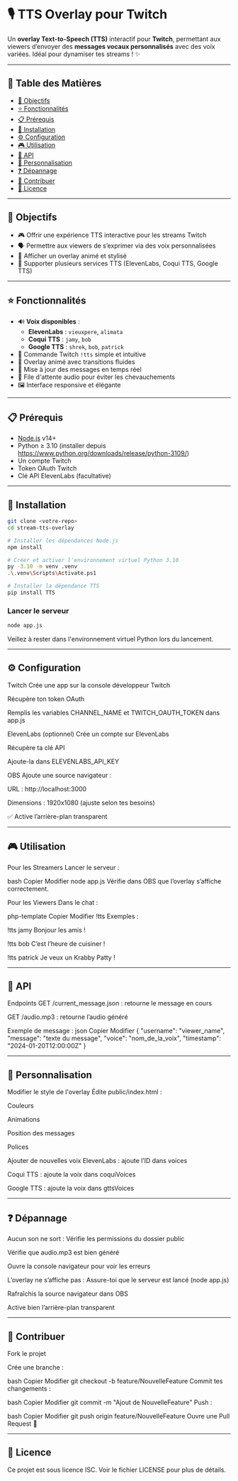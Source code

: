 # 🎙️ TTS Overlay pour Twitch

Un **overlay Text-to-Speech (TTS)** interactif pour **Twitch**, permettant aux viewers d’envoyer des **messages vocaux personnalisés** avec des voix variées. Idéal pour dynamiser tes streams ! ✨

---

## 📑 Table des Matières

- [🎯 Objectifs](#🎯-objectifs)
- [⭐ Fonctionnalités](#⭐-fonctionnalités)
- [📋 Prérequis](#📋-prérequis)
- [🚀 Installation](#🚀-installation)
- [⚙️ Configuration](#⚙️-configuration)
- [🎮 Utilisation](#🎮-utilisation)
- [🔧 API](#🔧-api)
- [🎨 Personnalisation](#🎨-personnalisation)
- [❓ Dépannage](#❓-dépannage)
- [🤝 Contribuer](#🤝-contribuer)
- [📄 Licence](#📄-licence)

---

## 🎯 Objectifs

- 🎮 Offrir une expérience TTS interactive pour les streams Twitch
- 🗣️ Permettre aux viewers de s’exprimer via des voix personnalisées
- 💫 Afficher un overlay animé et stylisé
- 🔧 Supporter plusieurs services TTS (ElevenLabs, Coqui TTS, Google TTS)

---

## ⭐ Fonctionnalités

- 🔊 **Voix disponibles** :
  - **ElevenLabs** : `vieuxpere`, `alimata`
  - **Coqui TTS** : `jamy`, `bob`
  - **Google TTS** : `shrek`, `bob`, `patrick`
- 💬 Commande Twitch `!tts` simple et intuitive
- 🎨 Overlay animé avec transitions fluides
- 🔄 Mise à jour des messages en temps réel
- 🎵 File d'attente audio pour éviter les chevauchements
- 🖼️ Interface responsive et élégante

---

## 📋 Prérequis

- [Node.js](https://nodejs.org/) v14+
- Python ≥ 3.10 (installer depuis https://www.python.org/downloads/release/python-3109/)
- Un compte Twitch
- Token OAuth Twitch
- Clé API ElevenLabs (facultative)

---

## 🚀 Installation

```bash
git clone <votre-repo>
cd stream-tts-overlay

# Installer les dépendances Node.js
npm install

# Créer et activer l'environnement virtuel Python 3.10
py -3.10 -m venv .venv
.\.venv\Scripts\Activate.ps1

# Installer la dépendance TTS
pip install TTS
```

### Lancer le serveur

```bash
node app.js
```

Veillez à rester dans l'environnement virtuel Python lors du lancement.

---

## ⚙️ Configuration

Twitch
Crée une app sur la console développeur Twitch

Récupère ton token OAuth

Remplis les variables CHANNEL_NAME et TWITCH_OAUTH_TOKEN dans app.js

ElevenLabs (optionnel)
Crée un compte sur ElevenLabs

Récupère ta clé API

Ajoute-la dans ELEVENLABS_API_KEY

OBS
Ajoute une source navigateur :

URL : http://localhost:3000

Dimensions : 1920x1080 (ajuste selon tes besoins)

✅ Active l’arrière-plan transparent

---

## 🎮 Utilisation

Pour les Streamers
Lancer le serveur :

bash
Copier
Modifier
node app.js
Vérifie dans OBS que l’overlay s’affiche correctement.

Pour les Viewers
Dans le chat :

php-template
Copier
Modifier
!tts <voix> <message>
Exemples :

!tts jamy Bonjour les amis !

!tts bob C’est l’heure de cuisiner !

!tts patrick Je veux un Krabby Patty !

---

## 🔧 API

Endpoints
GET /current_message.json : retourne le message en cours

GET /audio.mp3 : retourne l’audio généré

Exemple de message :
json
Copier
Modifier
{
  "username": "viewer_name",
  "message": "texte du message",
  "voice": "nom_de_la_voix",
  "timestamp": "2024-01-20T12:00:00Z"
}

---

## 🎨 Personnalisation

Modifier le style de l'overlay
Édite public/index.html :

Couleurs

Animations

Position des messages

Polices

Ajouter de nouvelles voix
ElevenLabs : ajoute l’ID dans voices

Coqui TTS : ajoute la voix dans coquiVoices

Google TTS : ajoute la voix dans gttsVoices

---

## ❓ Dépannage

Aucun son ne sort :
Vérifie les permissions du dossier public

Vérifie que audio.mp3 est bien généré

Ouvre la console navigateur pour voir les erreurs

L’overlay ne s’affiche pas :
Assure-toi que le serveur est lancé (node app.js)

Rafraîchis la source navigateur dans OBS

Active bien l’arrière-plan transparent

---

## 🤝 Contribuer

Fork le projet

Crée une branche :

bash
Copier
Modifier
git checkout -b feature/NouvelleFeature
Commit tes changements :

bash
Copier
Modifier
git commit -m "Ajout de NouvelleFeature"
Push :

bash
Copier
Modifier
git push origin feature/NouvelleFeature
Ouvre une Pull Request 🚀

---

## 📄 Licence

Ce projet est sous licence ISC. Voir le fichier LICENSE pour plus de détails.